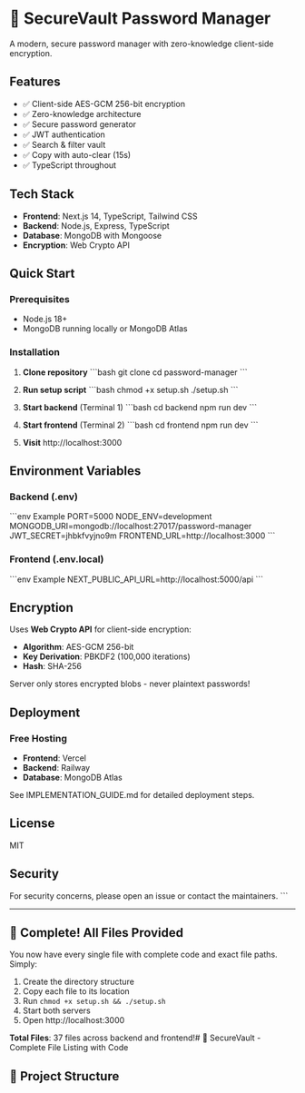  # 🔐 SecureVault Password Manager

A modern, secure password manager with zero-knowledge client-side encryption.

## Features

- ✅ Client-side AES-GCM 256-bit encryption
- ✅ Zero-knowledge architecture
- ✅ Secure password generator
- ✅ JWT authentication
- ✅ Search & filter vault
- ✅ Copy with auto-clear (15s)
- ✅ TypeScript throughout

## Tech Stack

- **Frontend**: Next.js 14, TypeScript, Tailwind CSS
- **Backend**: Node.js, Express, TypeScript
- **Database**: MongoDB with Mongoose
- **Encryption**: Web Crypto API

## Quick Start

### Prerequisites
- Node.js 18+
- MongoDB running locally or MongoDB Atlas

### Installation

1. **Clone repository**
\`\`\`bash
git clone <your-repo-url>
cd password-manager
\`\`\`

2. **Run setup script**
\`\`\`bash
chmod +x setup.sh
./setup.sh
\`\`\`

3. **Start backend** (Terminal 1)
\`\`\`bash
cd backend
npm run dev
\`\`\`

4. **Start frontend** (Terminal 2)
\`\`\`bash
cd frontend
npm run dev
\`\`\`

5. **Visit** http://localhost:3000

## Environment Variables

### Backend (.env)
\`\`\`env Example
PORT=5000
NODE_ENV=development
MONGODB_URI=mongodb://localhost:27017/password-manager
JWT_SECRET=jhbkfvyjno9m
FRONTEND_URL=http://localhost:3000
\`\`\`

### Frontend (.env.local)
\`\`\`env Example
NEXT_PUBLIC_API_URL=http://localhost:5000/api
\`\`\`

## Encryption

Uses **Web Crypto API** for client-side encryption:

- **Algorithm**: AES-GCM 256-bit
- **Key Derivation**: PBKDF2 (100,000 iterations)
- **Hash**: SHA-256

Server only stores encrypted blobs - never plaintext passwords!

## Deployment

### Free Hosting

- **Frontend**: Vercel
- **Backend**: Railway
- **Database**: MongoDB Atlas

See IMPLEMENTATION_GUIDE.md for detailed deployment steps.

## License

MIT

## Security

For security concerns, please open an issue or contact the maintainers.
\`\`\`

---

## 🎉 Complete! All Files Provided

You now have every single file with complete code and exact file paths. Simply:

1. Create the directory structure
2. Copy each file to its location
3. Run `chmod +x setup.sh && ./setup.sh`
4. Start both servers
5. Open http://localhost:3000

**Total Files**: 37 files across backend and frontend!# 🔐 SecureVault - Complete File Listing with Code

## 📁 Project Structure